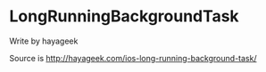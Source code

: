LongRunningBackgroundTask
=========================

Write by hayageek

Source is http://hayageek.com/ios-long-running-background-task/
